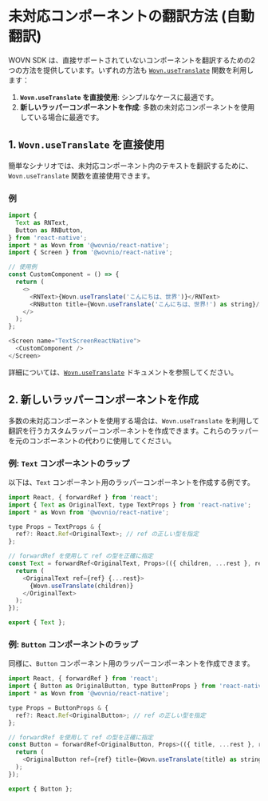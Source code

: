 # 未対応コンポーネントの翻訳方法 (自動翻訳)

WOVN SDK は、直接サポートされていないコンポーネントを翻訳するための2つの方法を提供しています。いずれの方法も [`Wovn.useTranslate`](./wovn_apis#usetranslate) 関数を利用します：

1. **`Wovn.useTranslate` を直接使用**: シンプルなケースに最適です。  
2. **新しいラッパーコンポーネントを作成**: 多数の未対応コンポーネントを使用している場合に最適です。

## 1. `Wovn.useTranslate` を直接使用

簡単なシナリオでは、未対応コンポーネント内のテキストを翻訳するために、`Wovn.useTranslate` 関数を直接使用できます。

### 例

```javascript
import {
  Text as RNText,
  Button as RNButton,
} from 'react-native';
import * as Wovn from '@wovnio/react-native';
import { Screen } from '@wovnio/react-native';

// 使用例
const CustomComponent = () => {
  return (
    <>
      <RNText>{Wovn.useTranslate('こんにちは、世界')}</RNText>
      <RNButton title={Wovn.useTranslate('こんにちは、世界!') as string}/>
    </>
  );
};

<Screen name="TextScreenReactNative">
  <CustomComponent />
</Screen>
```

詳細については、[`Wovn.useTranslate`](./wovn_apis#usetranslate) ドキュメントを参照してください。

## 2. 新しいラッパーコンポーネントを作成

多数の未対応コンポーネントを使用する場合は、`Wovn.useTranslate` を利用して翻訳を行うカスタムラッパーコンポーネントを作成できます。これらのラッパーを元のコンポーネントの代わりに使用してください。

### 例: `Text` コンポーネントのラップ

以下は、`Text` コンポーネント用のラッパーコンポーネントを作成する例です。

```javascript
import React, { forwardRef } from 'react';
import { Text as OriginalText, type TextProps } from 'react-native';
import * as Wovn from '@wovnio/react-native';

type Props = TextProps & {
  ref?: React.Ref<OriginalText>; // ref の正しい型を指定
};

// forwardRef を使用して ref の型を正確に指定
const Text = forwardRef<OriginalText, Props>(({ children, ...rest }, ref) => {
  return (
    <OriginalText ref={ref} {...rest}>
      {Wovn.useTranslate(children)}
    </OriginalText>
  );
});

export { Text };
```

### 例: `Button` コンポーネントのラップ

同様に、`Button` コンポーネント用のラッパーコンポーネントを作成できます。

```javascript
import React, { forwardRef } from 'react';
import { Button as OriginalButton, type ButtonProps } from 'react-native';
import * as Wovn from '@wovnio/react-native';

type Props = ButtonProps & {
  ref?: React.Ref<OriginalButton>; // ref の正しい型を指定
};

// forwardRef を使用して ref の型を正確に指定
const Button = forwardRef<OriginalButton, Props>(({ title, ...rest }, ref) => {
  return (
    <OriginalButton ref={ref} title={Wovn.useTranslate(title) as string} {...rest} />
  );
});

export { Button };
```